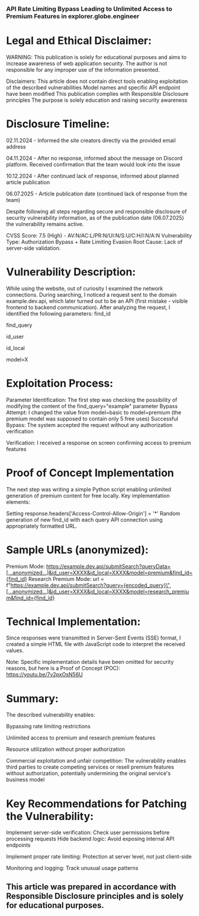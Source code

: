 ### API Rate Limiting Bypass Leading to Unlimited Access to Premium Features in explorer.globe.engineer

# Legal and Ethical Disclaimer:
WARNING: This publication is solely for educational purposes and aims to increase awareness of web application security. The author is not responsible for any improper use of the information presented.

Disclaimers:
This article does not contain direct tools enabling exploitation of the described vulnerabilities
Model names and specific API endpoint have been modified
This publication complies with Responsible Disclosure principles
The purpose is solely education and raising security awareness

# Disclosure Timeline:
 02.11.2024 - Informed the site creators directly via the provided email address
 
 04.11.2024 - After no response, informed about the message on Discord platform. Received confirmation that the team would look into the issue
 
 10.12.2024 - After continued lack of response, informed about planned article publication
 
 06.07.2025 - Article publication date (continued lack of response from the team)
 
Despite following all steps regarding secure and responsible disclosure of security vulnerability information, as of the publication date (06.07.2025) the vulnerability remains active.

CVSS Score: 7.5 (High) - AV:N/AC:L/PR:N/UI:N/S:U/C:H/I:N/A:N
Vulnerability Type: Authorization Bypass + Rate Limiting Evasion Root Cause: Lack of server-side validation.

# Vulnerability Description:
While using the website, out of curiosity I examined the network connections. During searching, I noticed a request sent to the domain example.dev.api, which later turned out to be an API (first mistake - visible frontend to backend communication).
After analyzing the request, I identified the following parameters:
find_id

find_query

id_user

id_local

model=X

# Exploitation Process:
Parameter Identification: The first step was checking the possibility of modifying the content of the find_query="example" parameter
Bypass Attempt: I changed the value from model=basic to model=premium (the premium model was supposed to contain only 5 free uses)
Successful Bypass: The system accepted the request without any authorization verification

Verification: I received a response on screen confirming access to premium features

# Proof of Concept Implementation
The next step was writing a simple Python script enabling unlimited generation of premium content for free locally. Key implementation elements:

Setting response.headers['Access-Control-Allow-Origin'] = '*'
 Random generation of new find_id with each query
 API connection using appropriately formatted URL.

# Sample URLs (anonymized):
Premium Mode:
https://example.dev.api/submitSearch?queryData=[...anonymized...]&id_user=XXXX&id_local=XXXX&model=premium&find_id={find_id}
Research Premium Mode:
url = f"https://example.dev.api/submitSearch?query={encoded_query}\",[...anonymized...]&id_user=XXXX&id_local=XXXX&model=research_premium&find_id={find_id}

# Technical Implementation:
Since responses were transmitted in Server-Sent Events (SSE) format, I created a simple HTML file with JavaScript code to interpret the received values.

Note: Specific implementation details have been omitted for security reasons, but here is a Proof of Concept (POC): https://youtu.be/7v2pxOsN56U 

# Summary:
The described vulnerability enables:

Bypassing rate limiting restrictions

Unlimited access to premium and research premium features

Resource utilization without proper authorization

Commercial exploitation and unfair competition: The vulnerability enables third parties to create competing services or resell premium features without authorization, potentially undermining the original service's business model

# Key Recommendations for Patching the Vulnerability:

Implement server-side verification: Check user permissions before processing requests
 Hide backend logic: Avoid exposing internal API endpoints
 
 Implement proper rate limiting: Protection at server level, not just client-side
 
 Monitoring and logging: Track unusual usage patterns

## This article was prepared in accordance with Responsible Disclosure principles and is solely for educational purposes.
